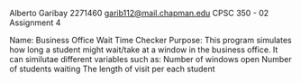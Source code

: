 Alberto Garibay
2271460
garib112@mail.chapman.edu
CPSC 350 - 02
Assignment 4

Name: Business Office Wait Time Checker
Purpose:
		This program simulates how long a student might wait/take at a window in the business office.
		It can similutae different variables such as:
			Number of windows open
			Number of students waiting
			The length of visit per each student